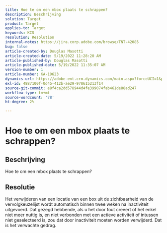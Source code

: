 ```yaml
---
title: Hoe te om een mbox plaats te schrappen?
description: Beschrijving
solution: Target
product: Target
applies-to: Target
keywords: KCS
resolution: Resolution
internal-notes: https://jira.corp.adobe.com/browse/TNT-42085
bug: false
article-created-by: Douglas Masotti
article-created-date: 5/19/2022 11:28:20 AM
article-published-by: Douglas Masotti
article-published-date: 5/19/2022 11:35:07 AM
version-number: 1
article-number: KA-19623
dynamics-url: https://adobe-ent.crm.dynamics.com/main.aspx?forceUCI=1&pagetype=entityrecord&etn=knowledgearticle&id=09bdf6c7-66d7-ec11-a7b5-000d3a3add22
exl-id: 4887100f-0d45-412b-ae29-978615213f14
source-git-commit: e8f4ca2dd578944d4fe399074fab461de88ad247
workflow-type: tm+mt
source-wordcount: '78'
ht-degree: 2%

---
```


# Hoe te om een mbox plaats te schrappen?

## Beschrijving

Hoe te om een mbox plaats te schrappen?

## Resolutie


Het verwijderen van een locatie van een box uit de zichtbaarheid van de vervolgkeuzelijst wordt automatisch binnen twee weken na inactiviteit uitgevoerd. Dat gezegd hebbende, als u het door fout creeert of het enkel niet meer nuttig is, en niet verbonden met een actieve activiteit of intussen niet geselecteerd is, zou dat door inactiviteit moeten worden verwijderd. Dat is het verwachte gedrag.
